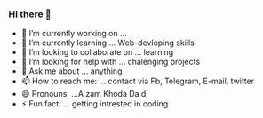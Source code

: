 ### Hi there 👋



- 🔭 I’m currently working on ... 
- 🌱 I’m currently learning ...  Web-devloping skills
- 👯 I’m looking to collaborate on ... learning
- 🤔 I’m looking for help with ... chalenging projects
- 💬 Ask me about ... anything
- 📫 How to reach me: ... contact via Fb, Telegram, E-mail, twitter
- 😄 Pronouns: ...A zam Khoda Da di
- ⚡ Fun fact: ... getting intrested in coding

